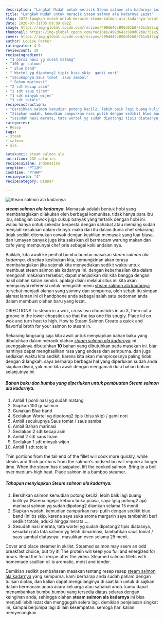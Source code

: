 ```yaml
---
description: "Langkah Mudah untuk meracik Steam salmon ala kadarnya Lezat"
title: "Langkah Mudah untuk meracik Steam salmon ala kadarnya Lezat"
slug: 2072-langkah-mudah-untuk-meracik-steam-salmon-ala-kadarnya-lezat
date: 2020-07-31T05:09:09.892Z
image: https://img-global.cpcdn.com/recipes/499d642c890d02b0/751x532cq70/steam-salmon-ala-kadarnya-foto-resep-utama.jpg
thumbnail: https://img-global.cpcdn.com/recipes/499d642c890d02b0/751x532cq70/steam-salmon-ala-kadarnya-foto-resep-utama.jpg
cover: https://img-global.cpcdn.com/recipes/499d642c890d02b0/751x532cq70/steam-salmon-ala-kadarnya-foto-resep-utama.jpg
author: Louise Parker
ratingvalue: 4.9
reviewcount: 10
recipeingredient:
- "1 porsi nasi yg sudah matang"
- "100 gr salmon"
- " Blue band"
- " Wortel yg dipotong2 tipis bisa skip  ganti nori"
- "secukupnya Saus tomat  saus sambal"
- " Bahan marinasi"
- "2 sdt kecap asin"
- "2 sdt saus tiram"
- "1 sdt minyak wijen"
- "1 sdt totole"
recipeinstructions:
- "Bersihkan salmon kemudian potong kecil2, lebih baik lagi buang kulitnya.(Karena ngejar keburu buka puasa, saya lgsg potong2 aja) marinasi salmon yg sudah dipotong2 diamkan selama 15 menit"
- "Siapkan wadah, kemudian campurkan nasi putih dengan sedikit blue band (ini bs skip, karena saya suka aroma margarin saya tambahin) beri sedikit totole, aduk2 hingga merata....."
- "Sesudah nasi merata, tata wortel yg sudah dipotong2 tipis diatasnya, sesudah rata tata salmon yg telah dimarinasi, tambahkan saus tomat / saus sambal diatasnya.. masukkan oven selama 25 menit."
categories:
- Resep
tags:
- steam
- salmon
- ala

katakunci: steam salmon ala 
nutrition: 232 calories
recipecuisine: Indonesian
preptime: "PT12M"
cooktime: "PT46M"
recipeyield: "4"
recipecategory: Dinner

---
```



![Steam salmon ala kadarnya](https://img-global.cpcdn.com/recipes/499d642c890d02b0/751x532cq70/steam-salmon-ala-kadarnya-foto-resep-utama.jpg)

<b><i>steam salmon ala kadarnya</i></b>, Memasak adalah bentuk hobi yang membahagiakan dilakukan oleh berbagai komunitas. tidak hanya para ibu ibu, sebagian cowok juga cukup banyak yang tertarik dengan hobi ini. walau hanya untuk sekedar berpesta dengan sahabat atau memang sudah menjadi kesukaan dalam dirinya. maka dari itu dalam dunia chef sekarang tidak sedikit ditemukan cowok dengan keahlian memasak yang luar biasa, dan lumayan banyak juga kita saksikan di bermacam warung makan dan cafe yang mempunyai chef pria sebagai koki andalan nya.

Baiklah, kita awali ke perihal bumbu bumbu masakan <i>steam salmon ala kadarnya</i>. di setiap kesibukan kita, kemungkinan akan terasa membahagiakan jika sejenak kita menyediakan sedikit waktu untuk membuat steam salmon ala kadarnya ini. dengan keberhasilan kita dalam mengolah makanan tersebut, dapat menjadikan diri kita bangga dengan hasil olahan kalian sendiri. apalagi disini melalui situs ini kita akan mempunyai referensi untuk mengolah menu <u>steam salmon ala kadarnya</u> tersebut menjadi olahan yang yummy dan sempurna, oleh sebab itu simpan alamat laman ini di handphone anda sebagai salah satu pedoman anda dalam membuat olahan baru yang lezat.

DIRECTIONS To steam in a wok, cross two chopsticks in an X, then cut a groove in the lower chopstick so that the top one fits snugly. Place lid on wok and turn heat to high. How to Steam Salmon Create a quick and flavorful broth for your salmon to steam in.


Sekarang langsung saja kita awali untuk menyiapkan bahan baku yang dibutuhkan dalam meracik olahan <u><i>steam salmon ala kadarnya</i></u> ini. seenggaknya dibutuhkan <b>10</b> bahan yang dibutuhkan pada masakan ini. biar nantinya dapat menghasilkan rasa yang endess dan sempurna. dan juga sediakan waktu kita sedikit, karena kita akan memprosesnya paling tidak dengan <b>3</b> langkah. saya berharap berbagai hal yang diperlukan sudah anda siapkan disini, yuk mari kita awali dengan mengamati dulu bahan bahan selanjutnya ini.

<!--inarticleads1-->

##### Bahan baku dan bumbu yang diperlukan untuk pembuatan Steam salmon ala kadarnya:

1. Ambil 1 porsi nasi yg sudah matang
1. Siapkan 100 gr salmon
1. Gunakan  Blue band
1. Sediakan  Wortel yg dipotong2 tipis (bisa skip) / ganti nori
1. Ambil secukupnya Saus tomat / saus sambal
1. Ambil  Bahan marinasi
1. Sediakan 2 sdt kecap asin
1. Ambil 2 sdt saus tiram
1. Sediakan 1 sdt minyak wijen
1. Ambil 1 sdt totole


Thin portions from the tail end of the fillet will cook more quickly, while steaks and thick portions from the salmon&#39;s midsection will require a longer time. When the steam has dissipated, lift the cooked salmon. Bring to a boil over medium-high heat. Place salmon in a bamboo steamer. 

<!--inarticleads2-->

##### Tahapan menyiapkan Steam salmon ala kadarnya:

1. Bersihkan salmon kemudian potong kecil2, lebih baik lagi buang kulitnya.(Karena ngejar keburu buka puasa, saya lgsg potong2 aja) marinasi salmon yg sudah dipotong2 diamkan selama 15 menit
1. Siapkan wadah, kemudian campurkan nasi putih dengan sedikit blue band (ini bs skip, karena saya suka aroma margarin saya tambahin) beri sedikit totole, aduk2 hingga merata.....
1. Sesudah nasi merata, tata wortel yg sudah dipotong2 tipis diatasnya, sesudah rata tata salmon yg telah dimarinasi, tambahkan saus tomat / saus sambal diatasnya.. masukkan oven selama 25 menit.


Cover and place steamer in skillet. Steamed salmon may seem an odd breakfast choice, but try it! The protein will keep you full and energized for hours. Read the full recipe after the video. Steamed salmon fillets with homemade scallion oil is aromatic, moist and tender. 

Demikian sedikit pembahasan masakan tentang resep resep <u>steam salmon ala kadarnya</u> yang sempurna. kami berharap anda sudah paham dengan tulisan diatas, dan kalian dapat mengulanginya di saat lain untuk di sajikan dalam bermacam acara acara keluarga atau sahabat anda. kamu dapat menambahkan bumbu bumbu yang tersedia diatas selaras dengan keinginan anda, sehingga olahan <b>steam salmon ala kadarnya</b> ini bisa menjadi lebih lezat dan menggugah selera lagi. demikian penjelasan singkat ini, sampai berjumpa lagi di lain kesempatan. semoga hari kalian menyenangkan.
